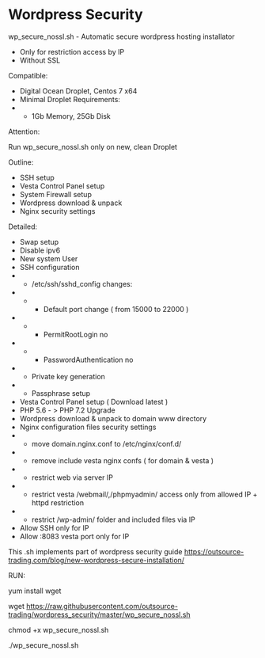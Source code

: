 # Wordpress Security

wp_secure_nossl.sh - Automatic secure wordpress hosting installator 

- Only for restriction access by IP
- Without SSL

Compatible: 

- Digital Ocean Droplet, Centos 7 x64
- Minimal Droplet Requirements: 
- - 1Gb Memory, 25Gb Disk

Attention: 

Run wp_secure_nossl.sh only on new, clean Droplet

Outline: 

- SSH setup
- Vesta Control Panel setup
- System Firewall setup
- Wordpress download & unpack
- Nginx security settings

Detailed:

- Swap setup 
- Disable ipv6
- New system User
- SSH configuration
- - /etc/ssh/sshd_config сhanges: 
- - - Default port change ( from 15000 to 22000 )
- - - PermitRootLogin no
- - - PasswordAuthentication no
- - Private key generation 
- - Passphrase setup
- Vesta Control Panel setup ( Download latest )
- PHP 5.6 - > PHP 7.2 Upgrade
- Wordpress download & unpack to domain www directory
- Nginx configuration files security settings
- - move domain.nginx.conf to /etc/nginx/conf.d/
- - remove include vesta nginx confs ( for domain & vesta ) 
- - restrict web via server IP
- - restrict vesta /webmail/,/phpmyadmin/ access only from allowed IP + httpd restriction
- - restrict /wp-admin/ folder and included files via IP
- Allow SSH only for IP
- Allow :8083 vesta port only for IP

This .sh implements part of wordpress security guide https://outsource-trading.com/blog/new-wordpress-secure-installation/

RUN: 

yum install wget

wget https://raw.githubusercontent.com/outsource-trading/wordpress_security/master/wp_secure_nossl.sh

chmod +x wp_secure_nossl.sh

./wp_secure_nossl.sh

